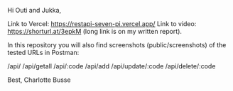 Hi Outi and Jukka,

Link to Vercel: https://restapi-seven-pi.vercel.app/
Link to video: https://shorturl.at/3epkM (long link is on my written report).

In this repository you will also find screenshots (public/screenshots) of the tested URLs in Postman:

/api/
/api/getall
/api/:code
/api/add
/api/update/:code
/api/delete/:code

Best,
Charlotte Busse
